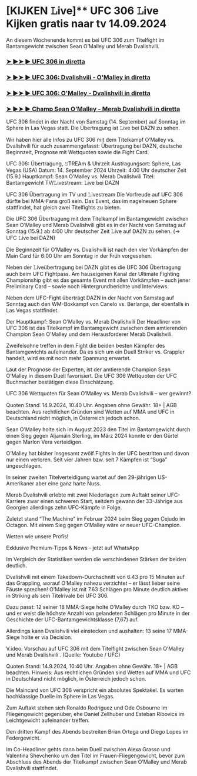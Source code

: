 #  [KIJKEN 𝙻ive]** UFC 306 𝙻ive Kijken gratis naar tv 14.09.2024

An diesem Wochenende kommt es bei UFC 306 zum Titelfight im Bantamgewicht zwischen Sean O’Malley und Merab Dvalishvili.

<h3><a href="https://cutt.ly/2eR39DYI">➤ ►➤ ► UFC 306 in diretta</a></h3>

<h3><a href="https://cutt.ly/2eR39DYI">➤ ►➤ ► UFC 306: Dvalishvili - O'Malley in diretta</a></h3>

<h3><a href="https://cutt.ly/2eR39DYI">➤ ►➤ ► UFC 306: O'Malley - Dvalishvili in diretta</a></h3>

<h3><a href="https://cutt.ly/2eR39DYI">➤ ►➤ ► Champ Sean O’Malley - Merab Dvalishvili in diretta</a></h3>

UFC 306 findet in der Nacht von Samstag (14. September) auf Sonntag im Sphere in Las Vegas statt. Die Übertragung ist 𝙻ive bei DAZN zu sehen.

Wir haben hier alle Infos zu UFC 306 mit dem Titelkampf O’Malley vs. Dvalishvili für euch zusammengefasst: Übertragung bei DAZN, deutsche Beginnzeit, Prognose mit Wettquoten sowie die Fight Card.

UFC 306: Übertragung, 𝚂TREAm & Uhrzeit
Austragungsort:	Sphere, Las Vegas (USA)
Datum:	14. September 2024
Uhrzeit:	4:00 Uhr deutscher Zeit (15.9.)
Hauptkampf:	Sean O’Malley vs. Merab Dvalishvili
Titel:	Bantamgewicht
TV/𝙻ivestream:	𝙻ive bei DAZN

UFC 306 Übertragung im TV und 𝙻ivestream
Die Vorfreude auf UFC 306 dürfte bei MMA-Fans groß sein. Das Event, das im nagelneuen Sphere stattfindet, hat gleich zwei Titelfights zu bieten.

Die UFC 306 Übertragung mit dem Titelkampf im Bantamgewicht zwischen Sean O’Malley und Merab Dvalishvili gibt es in der Nacht von Samstag auf Sonntag (15.9.) ab 4:00 Uhr deutscher Zeit 𝙻ive auf DAZN zu sehen. (→ UFC 𝙻ive bei DAZN)

Die Beginnzeit für O’Malley vs. Dvalishvili ist nach den vier Vorkämpfen der Main Card für 6:00 Uhr am Sonntag in der Früh vorgesehen.

Neben der 𝙻iveübertragung bei DAZN gibt es die UFC 306 Übertragung auch beim UFC Fightpass. Am hauseigenen Kanal der Ultimate Fighting Championship gibt es das gesamte Event mit allen Vorkämpfen – auch jener Preliminary Card – sowie noch Hintergrundberichte und Interviews.

Neben dem UFC-Fight überträgt DAZN in der Nacht von Samstag auf Sonntag auch den WM-Boxkampf von Canelo vs. Berlanga, der ebenfalls in Las Vegas stattfindet.

Der Hauptkampf: Sean O’Malley vs. Merab Dvalishvili
Der Headliner von UFC 306 ist das Titelkampf im Bantamgewicht zwischen dem amtierenden Champion Sean O’Malley und dem Herausforderer Merab Dvalishvili.

Zweifelsohne treffen in dem Fight die beiden besten Kämpfer des Bantamgewichts aufeinander. Da es sich um ein Duell Striker vs. Grappler handelt, wird es mit noch mehr Spannung erwartet.

Laut der Prognose der Experten, ist der amtierende Champion Sean O’Malley in diesem Duell favorisiert. Die UFC 306 Wettquoten der UFC Buchmacher bestätigen diese Einschätzung.

UFC 306 Wettquoten für Sean O’Malley vs. Merab Dvalishvili – wer gewinnt?

Quoten Stand⁚ 14.9.2024‚ 10⁚40 Uhr. Angaben ohne Gewähr. 18+ | AGB beachten. Aus rechtlichen Gründen sind Wetten auf MMA und UFC in Deutschland nicht möglich‚ in Österreich jedoch schon.

Sean O’Malley holte sich im August 2023 den Titel im Bantamgewicht durch einen Sieg gegen Aljamain Sterling, im März 2024 konnte er den Gürtel gegen Marlon Vera verteidigen.

O’Malley hat bisher insgesamt zwölf Fights in der UFC bestritten und davon nur einen verloren. Seit vier Jahren bzw. seit 7 Kämpfen ist “Suga” ungeschlagen.

In seiner zweiten Titelverteidigung wartet auf den 29-jährigen US-Amerikaner aber eine ganz harte Nuss.

Merab Dvalishvili erlebte mit zwei Niederlagen zum Auftakt seiner UFC-Karriere zwar einen schweren Start, seitdem gewann der 33-Jährige aus Georgien allerdings zehn UFC-Kämpfe in Folge.

Zuletzt stand “The Machine” im Februar 2024 beim Sieg gegen Cejudo im Octagon. Mit einem Sieg gegen O’Malley wäre er neuer UFC-Champion.

Wetten wie unsere Profis!

Exklusive Premium-Tipps & News - jetzt auf WhatsApp
 
Im Vergleich der Statistiken werden die verschiedenen Stärken der beiden deutlich.

Dvalishvili mit einem Takedown-Durchschnitt von 6.43 pro 15 Minuten auf das Grappling, worauf O’Malley nahezu verzichtet – er lässt lieber seine Fäuste sprechen! O’Malley ist mit 7.63 Schlägen pro Minute deutlich aktiver in Striking als sein Titelrivale bei UFC 306.

Dazu passt: 12 seiner 18 MMA-Siege holte O’Malley durch TKO bzw. KO – und er weist die höchste Anzahl von gelandeten Schlägen pro Minute in der Geschichte der UFC-Bantamgewichtsklasse (7,67) auf.

Allerdings kann Dvalishvili viel einstecken und aushalten: 13 seine 17 MMA-Siege holte er via Decision.

V.ideo: Vorschau auf UFC 306 mit dem Titelfight zwischen Sean O’Malley und Merab Dvalishvili . (Quelle: Youtube / UFC)

Quoten Stand: 14.9.2024, 10:40 Uhr. Angaben ohne Gewähr. 18+ | AGB beachten. Hinweis: Aus rechtlichen Gründen sind Wetten auf MMA und UFC in Deutschland nicht möglich, in Österreich jedoch schon.


Die Maincard von UFC 306 verspricht ein absolutes Spektakel. Es warten hochklassige Duelle im Sphere in Las Vegas.

Zum Auftakt stehen sich Ronaldo Rodriguez und Ode Osbourne im Fliegengewicht gegenüber, ehe Daniel Zellhuber und Esteban Ribovics im Leichtgewicht aufeinander treffen.

Den dritten Kampf des Abends bestreiten Brian Ortega und Diego Lopes im Federgewicht.

Im Co-Headliner gehts dann beim Duell zwischen Alexa Grasso und Valentina Shevchenko um den Titel im Frauen-Fliegengewicht, bevor zum Abschluss des Abends der Titelkampf zwischen Sean O’Malley und Merab Dvalishvili stattfindet.
